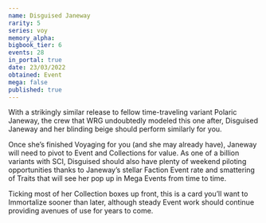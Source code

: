 ```yaml
---
name: Disguised Janeway
rarity: 5
series: voy
memory_alpha:
bigbook_tier: 6
events: 28
in_portal: true
date: 23/03/2022
obtained: Event
mega: false
published: true
---
```


With a strikingly similar release to fellow time-traveling variant Polaric Janeway, the crew that WRG undoubtedly modeled this one after, Disguised Janeway and her blinding beige should perform similarly for you.

Once she’s finished Voyaging for you (and she may already have), Janeway will need to pivot to Event and Collections for value. As one of a billion variants with SCI, Disguised should also have plenty of weekend piloting opportunities thanks to Janeway’s stellar Faction Event rate and smattering of Traits that will see her pop up in Mega Events from time to time.

Ticking most of her Collection boxes up front, this is a card you’ll want to Immortalize sooner than later, although steady Event work should continue providing avenues of use for years to come.

